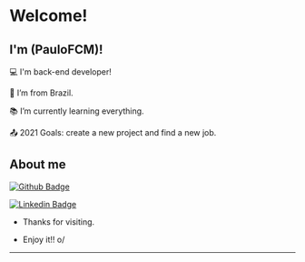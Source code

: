 # Welcome!

 

## I'm (PauloFCM)!

 

:computer: I'm back-end developer!

:house_with_garden: I’m from Brazil.

:books: I’m currently learning everything.

:outbox_tray: 2021 Goals: create a new project and find a new job.



## About me

[![Github Badge](https://img.shields.io/badge/-Github-000?style=flat-square&logo=Github&logoColor=white&link=https://github.com/paulofcm/)](https://github.com/paulofcm/)

[![Linkedin Badge](https://img.shields.io/badge/-LinkedIn-blue?style=flat-square&logo=Linkedin&logoColor=white&link=https://www.linkedin.com/in/paulofcmoraes/)](https://www.linkedin.com/in/paulofcmoraes/)



- Thanks for visiting.

- Enjoy it!! o/

----------------------------------------------------------------------------------

